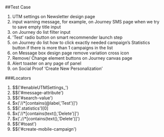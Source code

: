 ##Test Case
1. UTM settings on Newsletter design page 
2. input warning message, for example, on Journey SMS page when we try to save empty title input
3.	on Journey do list filter input 
4.	'Test' radio button on smart recommender launch step 
5.	on Journey do list how to click exactly needed campaign’s Statistics button if there is more than 1 campaigns in the list
6.	on Message box design page remove variation cross icon
7.	Remove/ Change element buttons on Journey canvas page
8. Alert toaster on any page of panel
9. on Social Proof ‘Create New Personalization’

###Locators

1) $$('#enableUTMSettings_')
2) $$('#message-attribute')
3) $$('#search-value')
4) $x('//*[contains(@label,'Test')]') 
5) $$('.statistics')[0]
6) $x('//*[contains(text(),'Delete')]')
7) $x('.//*[contains(text(),'Delete')]')
8) $$('#toast')
9) $$('#create-mobile-campaign')



